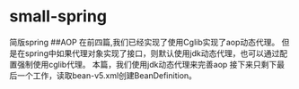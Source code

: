 # small-spring
简版spring
##AOP
在前四篇,我们已经实现了使用Cglib实现了aop动态代理。
但是在spring中如果代理对象实现了接口，则默认使用jdk动态代理，也可以通过配置强制使用cglib代理。
本篇，我们使用jdk动态代理来完善aop
接下来只剩下最后一个工作，读取bean-v5.xml创建BeanDefinition。